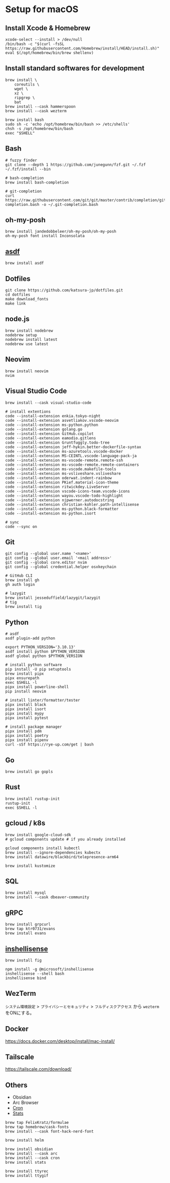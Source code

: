 # Setup for macOS

## Install Xcode & Homebrew
```
xcode-select --install > /dev/null
/bin/bash -c "$(curl -fsSL https://raw.githubusercontent.com/Homebrew/install/HEAD/install.sh)"
eval $(/opt/homebrew/bin/brew shellenv)
```

## Install standard softwares for development
```
brew install \
    coreutils \
    wget \
    xz \
    ripgrep \
    bat
brew install --cask hammerspoon
brew install --cask wezterm

brew install bash
sudo sh -c 'echo /opt/homebrew/bin/bash >> /etc/shells'
chsh -s /opt/homebrew/bin/bash
exec "$SHELL"
```

## Bash
```
# fuzzy finder
git clone --depth 1 https://github.com/junegunn/fzf.git ~/.fzf
~/.fzf/install --bin

# bash-completion
brew install bash-completion

# git-completion
curl https://raw.githubusercontent.com/git/git/master/contrib/completion/git-completion.bash -o ~/.git-completion.bash
```

## oh-my-posh
```
brew install jandedobbeleer/oh-my-posh/oh-my-posh
oh-my-posh font install Inconsolata
```

## [asdf](https://asdf-vm.com/guide/getting-started.html)
```
brew install asdf
```

## Dotfiles
```
git clone https://github.com/katsura-jp/dotfiles.git
cd dotfiles
make download_fonts
make link
```

## node.js
```
brew install nodebrew
nodebrew setup
nodebrew install latest
nodebrew use latest
```

## Neovim
```
brew install neovim
nvim
```

## Visual Studio Code
```
brew install --cask visual-studio-code

# install extentions
code --install-extension enkia.tokyo-night
code --install-extension asvetliakov.vscode-neovim
code --install-extension ms-python.python
code --install-extension golang.go
code --install-extension GitHub.copilot
code --install-extension eamodio.gitlens
code --install-extension Gruntfuggly.todo-tree
code --install-extension jeff-hykin.better-dockerfile-syntax
code --install-extension ms-azuretools.vscode-docker
code --install-extension MS-CEINTL.vscode-language-pack-ja
code --install-extension ms-vscode-remote.remote-ssh
code --install-extension ms-vscode-remote.remote-containers
code --install-extension ms-vscode.makefile-tools
code --install-extension ms-vsliveshare.vsliveshare
code --install-extension oderwat.indent-rainbow
code --install-extension PKief.material-icon-theme
code --install-extension ritwickdey.LiveServer
code --install-extension vscode-icons-team.vscode-icons
code --install-extension wayou.vscode-todo-highlight
code --install-extension njpwerner.autodocstring
code --install-extension christian-kohler.path-intellisense
code --install-extension ms-python.black-formatter
code --install-extension ms-python.isort

# sync
code --sync on
```

## Git
```
git config --global user.name '<name>'
git config --global user.email '<mail address>'
git config --global core.editor nvim
git config --global credential.helper osxkeychain

# GitHub CLI
brew install gh
gh auth login

# lazygit
brew install jesseduffield/lazygit/lazygit
# tig
brew install tig
```


## Python
```
# asdf
asdf plugin-add python

export PYTHON_VERSION='3.10.13'
asdf install python $PYTHON_VERSION
asdf global python $PYTHON_VERSION

# install python software
pip install -U pip setuptools
brew install pipx
pipx ensurepath
exec $SHELL -l
pipx install powerline-shell
pip install neovim

# install linter/formatter/tester
pipx install black
pipx install isort
pipx install mypy
pipx install pytest

# install package manager
pipx install pdm
pipx install poetry
pipx install pipenv
curl -sSf https://rye-up.com/get | bash
```

## Go
```
brew install go gopls
```

## Rust
```
brew install rustup-init
rustup-init
exec $SHELL -l
```

## gcloud / k8s
```
brew install google-cloud-sdk
# gcloud components update # if you already installed

gcloud components install kubectl
brew install --ignore-dependencies kubectx
brew install datawire/blackbird/telepresence-arm64

brew install kustomize
```

## SQL
```
brew install mysql
brew install --cask dbeaver-community
```

## gRPC
```
brew install grpcurl
brew tap ktr0731/evans
brew install evans
```

## [inshellisense](https://github.com/microsoft/inshellisense)
```
brew install fig

npm install -g @microsoft/inshellisense
inshellisense --shell bash
inshellisense bind
```

## WezTerm
`システム環境設定` > `プライバシーとセキュリティ` > `フルディスクアクセス` から `wezterm` をONにする。

## Docker
https://docs.docker.com/desktop/install/mac-install/

## Tailscale
https://tailscale.com/download/

## Others
- Obsidian
- Arc Browser
- [Cron](https://cron.com/download/macos)
- [Stats](https://github.com/exelban/stats)

```
brew tap FelixKratz/formulae
brew tap homebrew/cask-fonts
brew install --cask font-hack-nerd-font

brew install helm

brew install obsidian
brew install --cask arc
brew install --cask cron
brew install stats

brew install ttyrec
brew install ttygif
```


